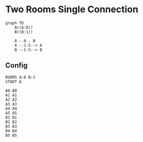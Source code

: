 # Two Rooms Single Connection

```mermaid
graph TD
    A((A:0))
    B((B:1))
    
    A -.0.- B
    A --1-5--> A
    B --1-5--> B
```

## Config
```
ROOMS A:0 B:1
START A

A0 B0
A1 A1
A2 A2
A3 A3
A4 A4
A5 A5
B1 B1
B2 B2
B3 B3
B4 B4
B5 B5
```